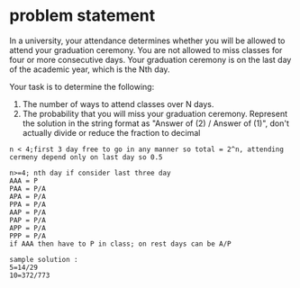 # problem statement
In a university, your attendance determines whether you will be allowed to attend your graduation ceremony. 
You are not allowed to miss classes for four or more consecutive days. 
Your graduation ceremony is on the last day of the academic year, which is the Nth day.

Your task is to determine the following:
1. The number of ways to attend classes over N days.
2. The probability that you will miss your graduation ceremony.
Represent the solution in the string format as "Answer of (2) / Answer of (1)", don't actually divide or reduce the fraction to decimal


```
n < 4;first 3 day free to go in any manner so total = 2^n, attending cermeny depend only on last day so 0.5

n>=4; nth day if consider last three day 
AAA = P
PAA = P/A
APA = P/A
PPA = P/A
AAP = P/A
PAP = P/A
APP = P/A
PPP = P/A
if AAA then have to P in class; on rest days can be A/P

sample solution : 
5=14/29
10=372/773
```
